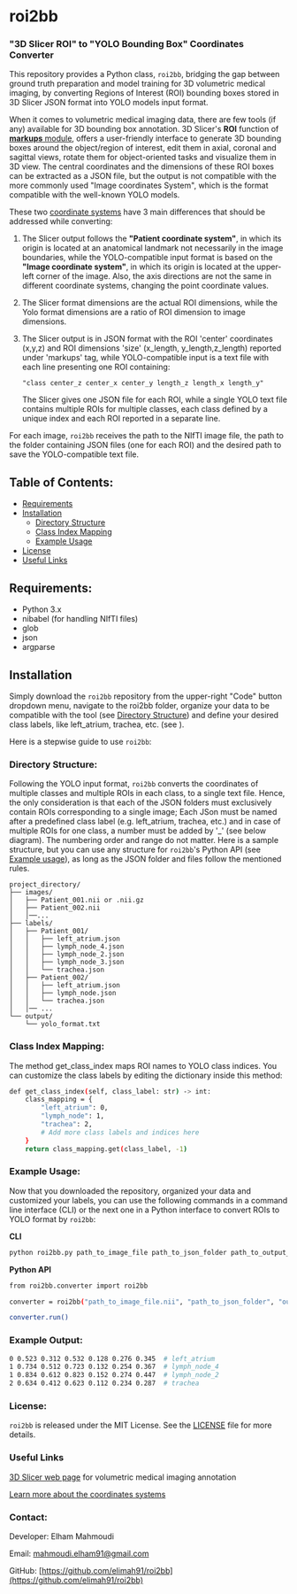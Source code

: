 # roi2bb
### "3D Slicer ROI" to "YOLO Bounding Box" Coordinates Converter
This repository provides a Python class, `roi2bb`, bridging the gap between ground truth preparation and model training for 3D volumetric medical imaging, by converting Regions of Interest (ROI) bounding boxes stored in 3D Slicer JSON format into YOLO models input format. 

When it comes to volumetric medical imaging data, there are few tools (if any) available for 3D bounding box annotation. 3D Slicer's **ROI** function of [**markups** module](https://slicer.readthedocs.io/en/latest/user_guide/modules/markups.html), offers a user-friendly interface to generate 3D bounding boxes around the object/region of interest, edit them in axial, coronal and sagittal views, rotate them for object-oriented tasks and visualize them in 3D view. The central coordinates and the dimensions of these ROI boxes can be extracted as a JSON file, but the output is not compatible with the more commonly used "Image coordinates System", which is the format compatible with the well-known YOLO models. 

These two [coordinate systems](https://slicer.readthedocs.io/en/latest/user_guide/coordinate_systems.html) have 3 main differences that should be addressed while converting:

1. The Slicer output follows the **"Patient coordinate system"**, in which its origin is located at an anatomical landmark not necessarily in the image boundaries, while the YOLO-compatible input format is based on the **"Image coordinate system"**, in which its origin is located at the upper-left corner of the image. Also, the axis directions are not the same in different coordinate systems, changing the point coordinate values.
    
2. The Slicer format dimensions are the actual ROI dimensions, while the Yolo format dimensions are a ratio of ROI dimension to image dimensions. 

3. The Slicer output is in JSON format with the ROI 'center' coordinates (x,y,z) and ROI dimensions 'size' (x_length, y_length,z_length) reported under 'markups' tag, while YOLO-compatible input is a text file with each line presenting one ROI containing: 

    ```"class center_z center_x center_y length_z length_x length_y"```

    The Slicer gives one JSON file for each ROI, while a single YOLO text file contains multiple ROIs for multiple classes, each class defined by a unique index and each ROI reported in a separate line.
     
For each image, `roi2bb` receives the path to the NIfTI image file, the path to the folder containing JSON files (one for each ROI) and the desired path to save the YOLO-compatible text file.

## Table of Contents:

- [Requirements](#requirements)
- [Installation](#installation)
    - [Directory Structure](#directory-structure)
    - [Class Index Mapping](#class-index-mapping)
    - [Example Usage](#usage)
- [License](#license)
- [Useful Links](#Useful-Links)

## Requirements:

- Python 3.x
- nibabel (for handling NIfTI files)
- glob
- json
- argparse

## Installation

Simply download the `roi2bb` repository from the upper-right "Code" button dropdown menu, navigate to the roi2bb folder, organize your data to be compatible with the tool (see [Directory Structure](#directory-structure)) and define your desired class labels, like left_atrium, trachea, etc. (see ).

Here is a stepwise guide to use `roi2bb`:

### Directory Structure:

Following the YOLO input format, `roi2bb` converts the coordinates of multiple classes and multiple ROIs in each class, to a single text file. Hence, the only consideration is that each of the JSON folders must exclusively contain ROIs corresponding to a single image; Each JSon must be named after a predefined class label (e.g. left_atrium, trachea, etc.) and in case of multiple ROIs for one class, a number must be added by '_' (see below diagram). The numbering order and range do not matter.
Here is a sample structure, but you can use any structure for `roi2bb`'s Python API (see [Example usage](#usage)), as long as the JSON folder and files follow the mentioned rules.

```
project_directory/
├── images/
│   ├── Patient_001.nii or .nii.gz
│   ├── Patient_002.nii
│   │──...
├── labels/
│   ├── Patient_001/
│   │   ├── left_atrium.json
│   │   ├── lymph_node_4.json
│   │   ├── lymph_node_2.json
│   │   ├── lymph_node_3.json
│   │   └── trachea.json
│   ├── Patient_002/
│   │   ├── left_atrium.json
│   │   ├── lymph_node.json
│   │   └── trachea.json
│   │── ...
└── output/
    └── yolo_format.txt
```
### Class Index Mapping:

The method get_class_index maps ROI names to YOLO class indices. You can customize the class labels by editing the dictionary inside this method:

```bash
def get_class_index(self, class_label: str) -> int:
    class_mapping = {
        "left_atrium": 0,
        "lymph_node": 1,
        "trachea": 2,
        # Add more class labels and indices here
    }
    return class_mapping.get(class_label, -1)
```
### Example Usage:

Now that you downloaded the repository, organized your data and customized your labels, you can use the following commands in a command line interface (CLI) or the next one in a Python interface to convert ROIs to YOLO format by `roi2bb`:

**CLI**
```bash
python roi2bb.py path_to_image_file path_to_json_folder path_to_output_file
```
**Python API**
```bash
from roi2bb.converter import roi2bb

converter = roi2bb("path_to_image_file.nii", "path_to_json_folder", "output_yolo_format.txt")

converter.run()
```

### Example Output:
```bash
0 0.523 0.312 0.532 0.128 0.276 0.345  # left_atrium
1 0.734 0.512 0.723 0.132 0.254 0.367  # lymph_node_4
1 0.834 0.612 0.823 0.152 0.274 0.447  # lymph_node_2
2 0.634 0.412 0.623 0.112 0.234 0.287  # trachea
```
### License:

```roi2bb``` is released under the MIT License. See the [LICENSE](LICENSE) file for more details.

### Useful Links

[3D Slicer web page](https://www.slicer.org/) for volumetric medical imaging annotation

[Learn more about the coordinates systems](https://slicer.readthedocs.io/en/latest/user_guide/coordinate_systems.html)


### Contact:

Developer: Elham Mahmoudi

Email: mahmoudi.elham91@gmail.com

GitHub: [https://github.com/elimah91/roi2bb](https://github.com/elimah91/roi2bb)

